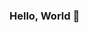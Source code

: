 ### Hello, World 👋

<!--
**user2745/user2745** is a ✨ _special_ ✨ repository because its `README.md` (this file) appears on your GitHub profile.

Here are some ideas to get you started:

- 🔭 I’m currently working on projects under @PrototypeIoT
- 🌱 I’m currently learning ...
- 👯 I’m looking to collaborate on ...
- 🤔 I’m looking for help with mobile app development!
- 💬 Ask me about ...
- 📫 How to reach me: ...
- 😄 Pronouns: ...
- ⚡ Fun fact: ...
-->
